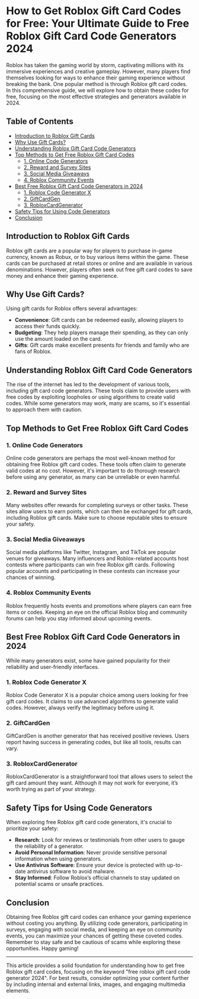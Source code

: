 # How to Get Roblox Gift Card Codes for Free: Your Ultimate Guide to Free Roblox Gift Card Code Generators 2024

Roblox has taken the gaming world by storm, captivating millions with its immersive experiences and creative gameplay. However, many players find themselves looking for ways to enhance their gaming experience without breaking the bank. One popular method is through Roblox gift card codes. In this comprehensive guide, we will explore how to obtain these codes for free, focusing on the most effective strategies and generators available in 2024.

## Table of Contents

- [Introduction to Roblox Gift Cards](#introduction-to-roblox-gift-cards)
- [Why Use Gift Cards?](#why-use-gift-cards)
- [Understanding Roblox Gift Card Code Generators](#understanding-roblox-gift-card-code-generators)
- [Top Methods to Get Free Roblox Gift Card Codes](#top-methods-to-get-free-roblox-gift-card-codes)
  - [1. Online Code Generators](#1-online-code-generators)
  - [2. Reward and Survey Sites](#2-reward-and-survey-sites)
  - [3. Social Media Giveaways](#3-social-media-giveaways)
  - [4. Roblox Community Events](#4-roblox-community-events)
- [Best Free Roblox Gift Card Code Generators in 2024](#best-free-roblox-gift-card-code-generators-in-2024)
  - [1. Roblox Code Generator X](#1-roblox-code-generator-x)
  - [2. GiftCardGen](#2-giftcardgen)
  - [3. RobloxCardGenerator](#3-robloxcardgenerator)
- [Safety Tips for Using Code Generators](#safety-tips-for-using-code-generators)
- [Conclusion](#conclusion)

## Introduction to Roblox Gift Cards

Roblox gift cards are a popular way for players to purchase in-game currency, known as Robux, or to buy various items within the game. These cards can be purchased at retail stores or online and are available in various denominations. However, players often seek out free gift card codes to save money and enhance their gaming experience.

## Why Use Gift Cards?

Using gift cards for Roblox offers several advantages:

- **Convenience**: Gift cards can be redeemed easily, allowing players to access their funds quickly.
- **Budgeting**: They help players manage their spending, as they can only use the amount loaded on the card.
- **Gifts**: Gift cards make excellent presents for friends and family who are fans of Roblox.

## Understanding Roblox Gift Card Code Generators

The rise of the internet has led to the development of various tools, including gift card code generators. These tools claim to provide users with free codes by exploiting loopholes or using algorithms to create valid codes. While some generators may work, many are scams, so it's essential to approach them with caution.

## Top Methods to Get Free Roblox Gift Card Codes

### 1. Online Code Generators

Online code generators are perhaps the most well-known method for obtaining free Roblox gift card codes. These tools often claim to generate valid codes at no cost. However, it's important to do thorough research before using any generator, as many can be unreliable or even harmful.

### 2. Reward and Survey Sites

Many websites offer rewards for completing surveys or other tasks. These sites allow users to earn points, which can then be exchanged for gift cards, including Roblox gift cards. Make sure to choose reputable sites to ensure your safety.

### 3. Social Media Giveaways

Social media platforms like Twitter, Instagram, and TikTok are popular venues for giveaways. Many influencers and Roblox-related accounts host contests where participants can win free Roblox gift cards. Following popular accounts and participating in these contests can increase your chances of winning.

### 4. Roblox Community Events

Roblox frequently hosts events and promotions where players can earn free items or codes. Keeping an eye on the official Roblox blog and community forums can help you stay informed about upcoming events.

## Best Free Roblox Gift Card Code Generators in 2024

While many generators exist, some have gained popularity for their reliability and user-friendly interfaces.

### 1. Roblox Code Generator X

Roblox Code Generator X is a popular choice among users looking for free gift card codes. It claims to use advanced algorithms to generate valid codes. However, always verify the legitimacy before using it.

### 2. GiftCardGen

GiftCardGen is another generator that has received positive reviews. Users report having success in generating codes, but like all tools, results can vary.

### 3. RobloxCardGenerator

RobloxCardGenerator is a straightforward tool that allows users to select the gift card amount they want. Although it may not work for everyone, it’s worth trying as part of your strategy.

## Safety Tips for Using Code Generators

When exploring free Roblox gift card code generators, it's crucial to prioritize your safety:

- **Research**: Look for reviews or testimonials from other users to gauge the reliability of a generator.
- **Avoid Personal Information**: Never provide sensitive personal information when using generators.
- **Use Antivirus Software**: Ensure your device is protected with up-to-date antivirus software to avoid malware.
- **Stay Informed**: Follow Roblox’s official channels to stay updated on potential scams or unsafe practices.

## Conclusion

Obtaining free Roblox gift card codes can enhance your gaming experience without costing you anything. By utilizing code generators, participating in surveys, engaging with social media, and keeping an eye on community events, you can maximize your chances of getting these coveted codes. Remember to stay safe and be cautious of scams while exploring these opportunities. Happy gaming!

---

This article provides a solid foundation for understanding how to get free Roblox gift card codes, focusing on the keyword "free roblox gift card code generator 2024". For best results, consider optimizing your content further by including internal and external links, images, and engaging multimedia elements.
